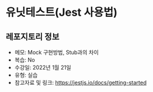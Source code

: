 # 유닛테스트(Jest 사용법)

## 레포지토리 정보

- 메모: Mock 구현방법, Stub과의 차이
- 복습: No
- 수강일: 2022년 1월 21일
- 유형: 실습
- 참고자료 및 링크: https://jestjs.io/docs/getting-started
